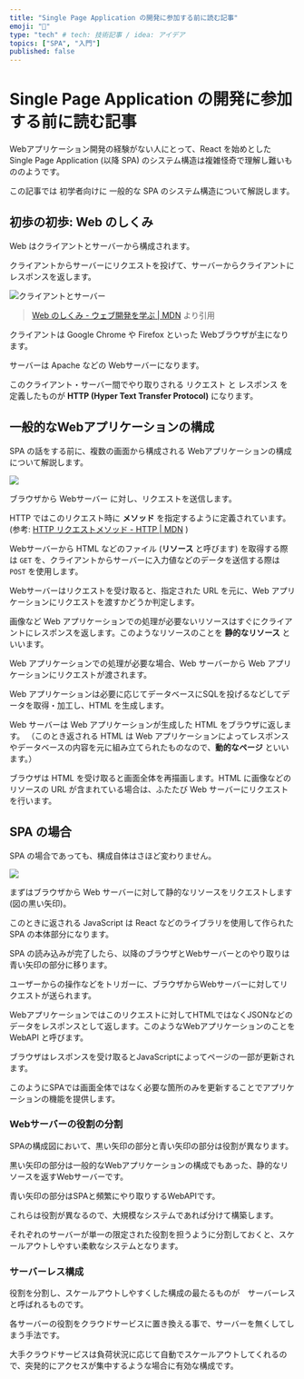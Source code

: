 ```yaml
---
title: "Single Page Application の開発に参加する前に読む記事"
emoji: "💬"
type: "tech" # tech: 技術記事 / idea: アイデア
topics: ["SPA", "入門"]
published: false
---
```


# Single Page Application の開発に参加する前に読む記事

Webアプリケーション開発の経験がない人にとって、React を始めとした Single Page Application (以降 SPA) のシステム構造は複雑怪奇で理解し難いもののようです。

この記事では 初学者向けに 一般的な SPA のシステム構造について解説します。

## 初歩の初歩: Web のしくみ

Web はクライアントとサーバーから構成されます。

クライアントからサーバーにリクエストを投げて、サーバーからクライアントにレスポンスを返します。

![クライアントとサーバー](https://mdn.mozillademos.org/files/17297/simple-client-server.png)

> [Web のしくみ - ウェブ開発を学ぶ | MDN](https://developer.mozilla.org/ja/docs/Learn/Getting_started_with_the_web/How_the_Web_works) より引用

クライアントは Google Chrome や Firefox といった Webブラウザが主になります。

サーバーは Apache などの Webサーバーになります。

このクライアント・サーバー間でやり取りされる リクエスト と レスポンス を定義したものが **HTTP (Hyper Text Transfer Protocol)** になります。

## 一般的なWebアプリケーションの構成

SPA の話をする前に、複数の画面から構成される Webアプリケーションの構成について解説します。

![](https://storage.googleapis.com/zenn-user-upload/xy3c6u9t0bbji8u6p1bvfbqh5817)

ブラウザから Webサーバー に対し、リクエストを送信します。

HTTP ではこのリクエスト時に **メソッド** を指定するように定義されています。(参考: [HTTP リクエストメソッド - HTTP | MDN](https://developer.mozilla.org/ja/docs/Web/HTTP/Methods) )

Webサーバーから HTML などのファイル (**リソース** と呼びます) を取得する際は `GET` を、クライアントからサーバーに入力値などのデータを送信する際は `POST` を使用します。

Webサーバーはリクエストを受け取ると、指定された URL を元に、Web アプリケーションにリクエストを渡すかどうか判定します。

画像など Web アプリケーションでの処理が必要ないリソースはすぐにクライアントにレスポンスを返します。このようなリソースのことを **静的なリソース** といいます。

Web アプリケーションでの処理が必要な場合、Web サーバーから Web アプリケーションにリクエストが渡されます。

Web アプリケーションは必要に応じてデータベースにSQLを投げるなどしてデータを取得・加工し、HTML を生成します。

Web サーバーは Web アプリケーションが生成した HTML をブラウザに返します。
（このとき返される HTML は Web アプリケーションによってレスポンスやデータベースの内容を元に組み立てられたものなので、**動的なページ** といいます。）

ブラウザは HTML を受け取ると画面全体を再描画します。HTML に画像などのリソースの URL が含まれている場合は、ふたたび Web サーバーにリクエストを行います。

## SPA の場合

SPA の場合であっても、構成自体はさほど変わりません。

![](https://storage.googleapis.com/zenn-user-upload/hbox6nfwu29mviy23rrfupckxw25)

まずはブラウザから Web サーバーに対して静的なリソースをリクエストします(図の黒い矢印)。

このときに返される JavaScript は React などのライブラリを使用して作られた SPA の本体部分になります。

SPA の読み込みが完了したら、以降のブラウザとWebサーバーとのやり取りは青い矢印の部分に移ります。

ユーザーからの操作などをトリガーに、ブラウザからWebサーバーに対してリクエストが送られます。

Webアプリケーションではこのリクエストに対してHTMLではなくJSONなどのデータをレスポンスとして返します。このようなWebアプリケーションのことを　WebAPI と呼びます。

ブラウザはレスポンスを受け取るとJavaScriptによってページの一部が更新されます。

このようにSPAでは画面全体ではなく必要な箇所のみを更新することでアプリケーションの機能を提供します。

### Webサーバーの役割の分割

SPAの構成図において、黒い矢印の部分と青い矢印の部分は役割が異なります。

黒い矢印の部分は一般的なWebアプリケーションの構成でもあった、静的なリソースを返すWebサーバーです。

青い矢印の部分はSPAと頻繁にやり取りするWebAPIです。

これらは役割が異なるので、大規模なシステムであれば分けて構築します。

それぞれのサーバーが単一の限定された役割を担うように分割しておくと、スケールアウトしやすい柔軟なシステムとなります。

### サーバーレス構成

役割を分割し、スケールアウトしやすくした構成の最たるものが　サーバーレス　と呼ばれるものです。

各サーバーの役割をクラウドサービスに置き換える事で、サーバーを無くしてしまう手法です。

大手クラウドサービスは負荷状況に応じて自動でスケールアウトしてくれるので、突発的にアクセスが集中するような場合に有効な構成です。
